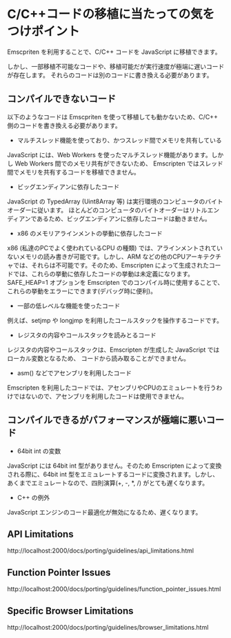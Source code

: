 # C/C++コードの移植に当たっての気をつけポイント

Emscpriten を利用することで、C/C++ コードを JavaScript に移植できます。

しかし、一部移植不可能なコードや、移植可能だが実行速度が極端に遅いコードが存在します。
それらのコードは別のコードに書き換える必要があります。

## コンパイルできないコード

以下のようなコードは Emscpriten を使って移植しても動かないため、C/C++ 側のコードを書き換える必要があります。

 - マルチスレッド機能を使っており、かつスレッド間でメモリを共有している

JavaScript には、Web Workers を使ったマルチスレッド機能があります。しかし Web Workers 間でのメモリ共有ができないため、
Emscripten ではスレッド間でメモリを共有するコードを移植できません。

 - ビッグエンディアンに依存したコード

JavaScript の TypedArray (Uint8Array 等) は実行環境のコンピュータのバイトオーダーに従います。
ほとんどのコンピュータのバイトオーダーはリトルエンディアンであるため、ビッグエンディアンに依存したコードは動きません。

 - x86 のメモリアラインメントの挙動に依存したコード

x86 (私達のPCでよく使われているCPU の種類) では、アラインメントされていないメモリの読み書きが可能です。しかし、ARM などの他のCPUアーキテクチャでは、それらは不可能です。そのため、Emscripten によって生成されたコードでは、これらの挙動に依存したコードの挙動は未定義になります。SAFE_HEAP=1 オプションを Emscripten でのコンパイル時に使用することで、これらの挙動をエラーにできます(デバッグ時に便利)。

 - 一部の低レベルな機能を使ったコード

例えば、setjmp や longjmp を利用したコールスタックを操作するコードです。

 - レジスタの内容やコールスタックを読みとるコード

レジスタの内容やコールスタックは、Emscripten が生成した JavaScript ではローカル変数となるため、
コードから読み取ることができません。

 - asm() などでアセンブリを利用したコード

Emscripten を利用したコードでは、アセンブリやCPUのエミュレートを行うわけではないので、アセンブリを利用したコードは使用できません。

## コンパイルできるがパフォーマンスが極端に悪いコード

 - 64bit int の変数

 JavaScript には 64bit int 型がありません。そのため Emscripten によって変換される際に、64bit int 型をエミュレートするコードに変換されます。しかし、あくまでエミュレートなので、四則演算(+, -, *, /) がとても遅くなります。

 - C++ の例外

 JavaScript エンジンのコード最適化が無効になるため、遅くなります。

## API Limitations
http://localhost:2000/docs/porting/guidelines/api_limitations.html

## Function Pointer Issues
http://localhost:2000/docs/porting/guidelines/function_pointer_issues.html

## Specific Browser Limitations
http://localhost:2000/docs/porting/guidelines/browser_limitations.html

